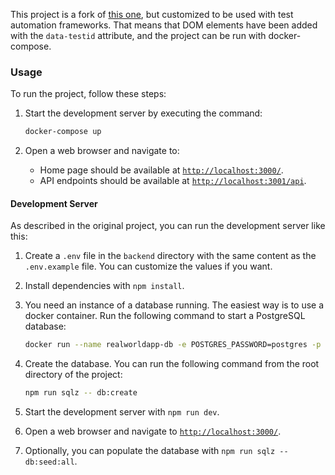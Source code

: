 This project is a fork of [this one](https://github.com/TonyMckes/conduit-realworld-example-app), but customized to be used with test automation frameworks. That means that DOM elements have been added with the `data-testid` attribute, and the project can be run with docker-compose.


### Usage

To run the project, follow these steps:

1. Start the development server by executing the command:

   ```bash
   docker-compose up
   ```

2. Open a web browser and navigate to:
   - Home page should be available at [`http://localhost:3000/`](http://localhost:3000).
   - API endpoints should be available at [`http://localhost:3001/api`](http://localhost:3001/api).


#### Development Server
As described in the original project, you can run the development server like this:
1. Create a `.env` file in the `backend` directory with the same content as the `.env.example` file. You can customize the values if you want.
2. Install dependencies with `npm install`.
3. You need an instance of a database running. The easiest way is to use a docker container. Run the following command to start a PostgreSQL database:

   ```bash
   docker run --name realworldapp-db -e POSTGRES_PASSWORD=postgres -p 5432:5432 -d postgres
   ```
4. Create the database. You can run the following command from the root directory of the project:

   ```bash
   npm run sqlz -- db:create
   ```
5. Start the development server with `npm run dev`.
6. Open a web browser and navigate to [`http://localhost:3000/`](http://localhost:3000).
7. Optionally, you can populate the database with `npm run sqlz -- db:seed:all`.


